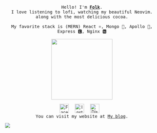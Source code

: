 <p align="center">
  <br>
  <samp>
    Hello! I'm <b><a rel="nofollow noopener noreferrer" target="_blank" href="https://github.com/Kongthap-code">Folk</a></b>.
    <br>I love listening to lofi, watching my beautiful Neovim. 
    <br>along with the most delicious cocoa.<br><br>
    My favorite stack is (MERN) React ⚛, Mongo 🍃, Apollo 🚀, Express 🅴, Nginx 🅽<br><br>
    
  </samp>
  
  <img src="https://media.discordapp.net/attachments/802266980873666600/866313894926090270/bonefire.gif" width="200"/>

  <p align="center">
      <a rel="nofollow noopener noreferrer" target="_blank" href="https://www.facebook.com/profile.php?id=100009380508678">
        <img src="https://media.discordapp.net/attachments/802266980873666600/866302320630693918/162-1622540_8bit-icons-02-8-bit-facebook-icon-removebg-preview_1.png" width="30px" alt="Facebook"></a>
          &nbsp; 
          &nbsp;
      <a rel="nofollow noopener noreferrer" target="_blank" href="https://www.instagram.com/kp98ps_/">
        <img src="https://media.discordapp.net/attachments/802266980873666600/866303739388362832/31c29e1581fabdf_1.png" width="30px" alt="Instargam"></a>
          &nbsp; 
          &nbsp;
      <a rel="nofollow noopener noreferrer" target="_blank" href="#">
        <img src="https://media.discordapp.net/attachments/802266980873666600/866305034890248192/DYWdMjmWkAMUxj9-removebg-preview.png" width="30px" alt="Discord"></a>   
          &nbsp; 
          &nbsp;
    <samp>
    <br>You can visit my website at <a rel="nofollow noopener noreferrer" target="_blank" href="https://kongthap-code.github.io/Kongthapcode-blog/">My blog</a></b>.<br>
  </p> 
  <a href="https://skillicons.dev">
    <img src="https://skillicons.dev/icons?i=js,ts,html,css,postgres,mongodb,apollo,prisma,react,nextjs,styledcomponents,docker" />
  </a><br><br>
</p>

